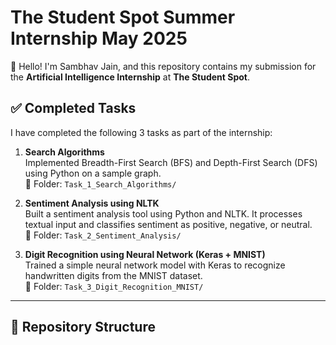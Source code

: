 # The Student Spot Summer Internship May 2025

👋 Hello! I'm Sambhav Jain, and this repository contains my submission for the **Artificial Intelligence Internship** at **The Student Spot**.

## ✅ Completed Tasks

I have completed the following 3 tasks as part of the internship:

1. **Search Algorithms**  
   Implemented Breadth-First Search (BFS) and Depth-First Search (DFS) using Python on a sample graph.  
   📁 Folder: `Task_1_Search_Algorithms/`

2. **Sentiment Analysis using NLTK**  
   Built a sentiment analysis tool using Python and NLTK. It processes textual input and classifies sentiment as positive, negative, or neutral.  
   📁 Folder: `Task_2_Sentiment_Analysis/`

3. **Digit Recognition using Neural Network (Keras + MNIST)**  
   Trained a simple neural network model with Keras to recognize handwritten digits from the MNIST dataset.  
   📁 Folder: `Task_3_Digit_Recognition_MNIST/`

---

## 📁 Repository Structure

